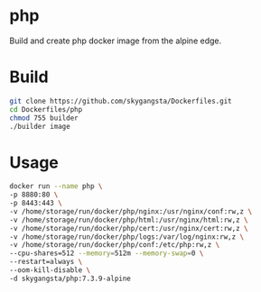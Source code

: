 # php

Build and create php docker image from the alpine edge.

# Build

```sh
git clone https://github.com/skygangsta/Dockerfiles.git
cd Dockerfiles/php
chmod 755 builder
./builder image
```

# Usage

```sh
docker run --name php \
-p 8880:80 \
-p 8443:443 \
-v /home/storage/run/docker/php/nginx:/usr/nginx/conf:rw,z \
-v /home/storage/run/docker/php/html:/usr/nginx/html:rw,z \
-v /home/storage/run/docker/php/cert:/usr/nginx/cert:rw,z \
-v /home/storage/run/docker/php/logs:/var/log/nginx:rw,z \
-v /home/storage/run/docker/php/conf:/etc/php:rw,z \
--cpu-shares=512 --memory=512m --memory-swap=0 \
--restart=always \
--oom-kill-disable \
-d skygangsta/php:7.3.9-alpine
```
